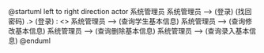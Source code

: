 @startuml
left to right direction
actor 系统管理员
系统管理员 --> (登录)
(找回密码) .> (登录) : <<extend>>
系统管理员 --> (查询学生基本信息)
系统管理员 --> (查询修改基本信息)
系统管理员 --> (查询删除基本信息)
系统管理员 --> (查询录入基本信息)
@enduml